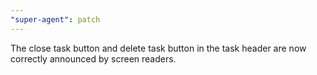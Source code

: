 ```yaml
---
"super-agent": patch
---
```


The close task button and delete task button in the task header are now correctly announced by screen readers.
